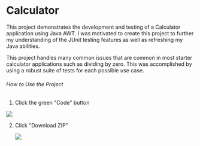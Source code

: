 # Calculator

This project demonstrates the development and testing of a Calculator application using Java AWT. I was motivated to create this project to further my understanding of the JUnit testing features as well as refreshing my Java abilities.

This project handles many common issues that are common in most starter calculator applications such as dividing by zero. This was accomplished by using a robust suite of tests for each possible use case.

###### How to Use the Project

1. Click the green "Code" button 

![](C:\Users\Jack\Desktop\Screenshot_87.png)

2. Click "Download ZIP"

   ![](C:\Users\Jack\Desktop\Screenshot_86.png)